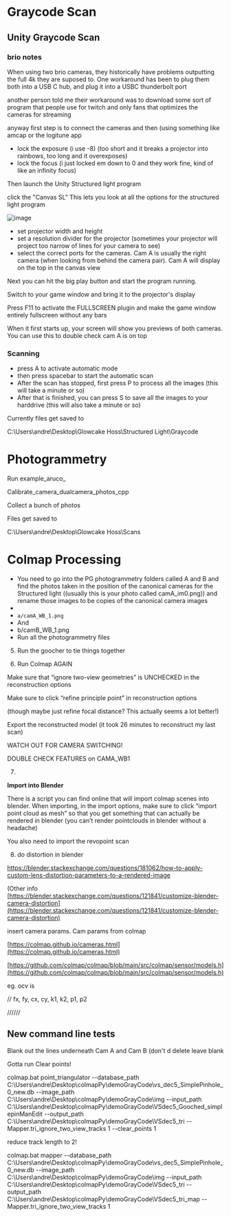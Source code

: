 # Graycode Scan 

## Unity Graycode Scan

### brio notes
When using two brio cameras, they historically have problems outputting the full 4k they are suposed to. One workaround has been to plug them both into a USB C hub, and plug it into a USBC thunderbolt port

another person told me their workaround was to download some sort of program that people use for twitch and only fans that optimizes the cameras for streaming

anyway first step is to connect the cameras and then (using something like amcap or the logitune app
* lock the exposure (i use -8) (too short and it breaks a projector into rainbows, too long and it overexposes)
* lock the focus (i just locked em down to 0 and they work fine, kind of like an infinity focus)

Then launch the Unity Structured light program

click the "Canvas SL"
This lets you look at all the options for the structured light program

![image](https://github.com/quitmeyer/GraycodeToPLYConverter/assets/742627/6288d800-5e4b-44c0-8030-89454eb84ba8)

* set projector width and height
* set a resolution divider for the projector (sometimes your projector will project too narrow of lines for your camera to see)
* select the correct ports for the cameras. Cam A is usually the right camera (when looking from behind the camera pair). Cam A will display on the top in the canvas view

Next you can hit the big play button and start the program running.

Switch to your game window and bring it to the projector's display

Press F11 to activate the FULLSCREEN plugin and make the game window entirely fullscreen without any bars

When it first starts up, your screen will show you previews of both cameras.  You can use this to double check cam A is on top
### Scanning
* press A to activate automatic mode
* then press spacebar to start the automatic scan
* After the scan has stopped, first press P to process all the images (this will take a minute or so)
* After that is finished, you can press S to save all the images to your harddrive (this will also take a minute or so)

Currently files get saved to

C:\Users\andre\Desktop\Glowcake Hoss\Structured Light\Graycode



# Photogrammetry

Run example_aruco_

Calibrate_camera_dualcamera_photos_cpp

Collect a bunch of photos

Files get saved to

C:\Users\andre\Desktop\Glowcake Hoss\Scans



# Colmap Processing



* You need to go into the PG photogrammetry folders called A and B and find the photos taken in the position of the canonical cameras for the Structured light ((usually this is your photo called camA_im0.png)) and rename those images to be copies of the canonical camera images
* 
* `a/camA_WB_1.png`
* And
* b/camB_WB_1.png
* Run all the photogrammetry files

5) Run the goocher to tie things together

6) Run Colmap AGAIN

 Make sure that “ignore two-view geometries” is UNCHECKED in the reconstruction options

Make sure to click “refine principle point” in reconstruction options

(though maybe just refine focal distance? This actually seems a lot better!)

Export the reconstructed model (it took 26 minutes to reconstruct my last scan)

WATCH OUT FOR CAMERA SWITCHING!

DOUBLE CHECK FEATURES on CAMA_WB1 

7)

**Import into Blender**

There is a script you can find online that will import colmap scenes into blender. When importing, in the import options, make sure to click “import point cloud as mesh” so that you get something that can actually be rendered in blender (you can’t render pointclouds in blender without a headache)

You also need to import the revopoint scan

8) do distortion in blender

https://blender.stackexchange.com/questions/181062/how-to-apply-custom-lens-distortion-parameters-to-a-rendered-image

(Other info [https://blender.stackexchange.com/questions/121841/customize-blender-camera-distortion](https://blender.stackexchange.com/questions/121841/customize-blender-camera-distortion)

insert camera params. Cam params from colmap

[https://colmap.github.io/cameras.html](https://colmap.github.io/cameras.html)

[https://github.com/colmap/colmap/blob/main/src/colmap/sensor/models.h](https://github.com/colmap/colmap/blob/main/src/colmap/sensor/models.h)

eg. ocv is 

//	fx, fy, cx, cy, k1, k2, p1, p2

//////


## New command line tests

Blank out the lines underneath Cam A and Cam B (don't d delete leave blank

Gotta run Clear points!

colmap.bat point_triangulator --database_path C:\Users\andre\Desktop\colmapPy\demoGrayCode\vs_dec5_SimplePinhole_0_new.db --image_path C:\Users\andre\Desktop\colmapPy\demoGrayCode\img --input_path C:\Users\andre\Desktop\colmapPy\demoGrayCode\VSdec5_Gooched_simplepinManEdit --output_path C:\Users\andre\Desktop\colmapPy\demoGrayCode\VSdec5_tri --Mapper.tri_ignore_two_view_tracks 1 --clear_points 1

reduce track length to 2!

colmap.bat mapper --database_path C:\Users\andre\Desktop\colmapPy\demoGrayCode\vs_dec5_SimplePinhole_0_new.db --image_path C:\Users\andre\Desktop\colmapPy\demoGrayCode\img --input_path C:\Users\andre\Desktop\colmapPy\demoGrayCode\VSdec5_tri --output_path C:\Users\andre\Desktop\colmapPy\demoGrayCode\VSdec5_tri_map --Mapper.tri_ignore_two_view_tracks 1
